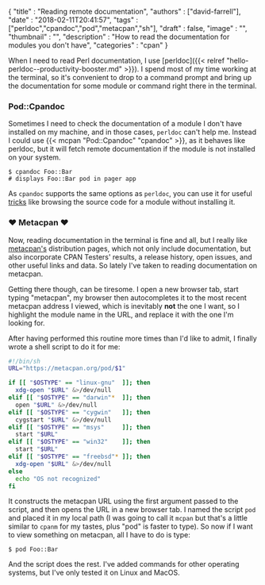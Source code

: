 
  {
    "title"       : "Reading remote documentation",
    "authors"     : ["david-farrell"],
    "date"        : "2018-02-11T20:41:57",
    "tags"        : ["perldoc","cpandoc","pod","metacpan","sh"],
    "draft"       : false,
    "image"       : "",
    "thumbnail"   : "",
    "description" : "How to read the documentation for modules you don't have",
    "categories"  : "cpan"
  }

When I need to read Perl documentation, I use [perldoc]({{< relref "hello-perldoc--productivity-booster.md" >}}). I spend most of my time working at the terminal, so it's convenient to drop to a command prompt and bring up the documentation for some module or command right there in the terminal.

### Pod::Cpandoc

Sometimes I need to check the documentation of a module I don't have installed on my machine, and in those cases, `perldoc` can't help me. Instead I could use {{< mcpan "Pod::Cpandoc" "cpandoc" >}}, as it behaves like perldoc, but it will fetch remote documentation if the module is not installed on your system.

    $ cpandoc Foo::Bar
    # displays Foo::Bar pod in pager app

As `cpandoc` supports the same options as `perldoc`, you can use it for useful [tricks](http://perladvent.org/2011/2011-12-15.html) like browsing the source code for a module without installing it.

### ♥ Metacpan ♥

Now, reading documentation in the terminal is fine and all, but I really like [metacpan's](http://metacpan.org) distribution pages, which not only include documentation, but also incorporate CPAN Testers' results, a release history, open issues, and other useful links and data. So lately I've taken to reading documentation on metacpan.

Getting there though, can be tiresome. I open a new browser tab, start typing "metacpan", my browser then autocompletes it to the most recent metacpan address I viewed, which is inevitably **not** the one I want, so I highlight the module name in the URL, and replace it with the one I'm looking for.

After having performed this routine more times than I'd like to admit, I finally wrote a shell script to do it for me:

```bash
#!/bin/sh
URL="https://metacpan.org/pod/$1"

if [[ "$OSTYPE" == "linux-gnu"  ]]; then
  xdg-open "$URL" &>/dev/null
elif [[ "$OSTYPE" == "darwin"*  ]]; then
  open "$URL" &>/dev/null
elif [[ "$OSTYPE" == "cygwin"   ]]; then
  cygstart "$URL" &>/dev/null
elif [[ "$OSTYPE" == "msys"     ]]; then
  start "$URL"
elif [[ "$OSTYPE" == "win32"    ]]; then
  start "$URL"
elif [[ "$OSTYPE" == "freebsd"* ]]; then
  xdg-open "$URL" &>/dev/null
else
  echo "OS not recognized"
fi
```

It constructs the metacpan URL using the first argument passed to the script, and then opens the URL in a new browser tab. I named the script `pod` and placed it in my local path (I was going to call it `mcpan` but that's a little similar to `cpanm` for my tastes, plus "pod" is faster to type). So now if I want to view something on metacpan, all I have to do is type:

    $ pod Foo::Bar

And the script does the rest. I've added commands for other operating systems, but I've only tested it on Linux and MacOS.

